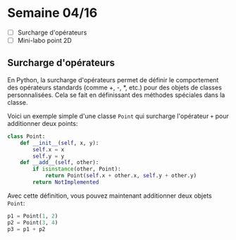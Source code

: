 # Semaine 04/16

- [ ] Surcharge d'opérateurs
- [ ] Mini-labo point 2D

## Surcharge d'opérateurs

En Python, la surcharge d'opérateurs permet de définir le comportement des opérateurs standards (comme +, -, *, etc.) pour des objets de classes personnalisées. Cela se fait en définissant des méthodes spéciales dans la classe.

Voici un exemple simple d'une classe `Point` qui surcharge l'opérateur `+` pour additionner deux points:

```python
class Point:
    def __init__(self, x, y):
        self.x = x
        self.y = y
    def __add__(self, other):
        if isinstance(other, Point):
            return Point(self.x + other.x, self.y + other.y)
        return NotImplemented
```

Avec cette définition, vous pouvez maintenant additionner deux objets `Point`:

```python
p1 = Point(1, 2)
p2 = Point(3, 4)
p3 = p1 + p2
```
